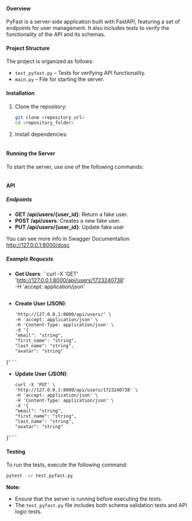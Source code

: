 
#### Overview
PyFast is a server-side application built with FastAPI, featuring a set of endpoints for user management. It also includes tests to verify the functionality of the API and its schemas.

#### Project Structure
The project is organized as follows:

- `test_pyfast.py` – Tests for verifying API functionality.
- `main.py` – File for starting the server.

#### Installation

1. Clone the repository:
    ```bash
    git clone <repository_url>
    cd <repository_folder>
    ```

3. Install dependencies:
    ```pip install -r requirements.txt
    ```

#### Running the Server
To start the server, use one of the following commands:

```uvicorn main:app --reload
```


#### API

##### Endpoints
- **GET /api/users/{user_id}**: Return a fake user.
- **POST /api/users**: Creates a new fake user. 
- **PUT /api/users/{user_id}**: Update fake user

You can see more info in Swagger Documentation http://127.0.0.1:8000/dosc

##### Example Requests

- **Get Users**:
    ``curl -X 'GET' \
  'http://127.0.0.1:8000/api/users/1723240738' \
  -H 'accept: application/json'
    ```

- **Create User (JSON)**:
    ```curl -X 'POST' \
  'http://127.0.0.1:8000/api/users/' \
  -H 'accept: application/json' \
  -H 'Content-Type: application/json' \
  -d '{
  "email": "string",
  "first_name": "string",
  "last_name": "string",
  "avatar": "string"
}'
    ```
- **Update User (JSON)**:
    ```
    curl -X 'PUT' \
  'http://127.0.0.1:8000/api/users/1723240738' \
  -H 'accept: application/json' \
  -H 'Content-Type: application/json' \
  -d '{
  "email": "string",
  "first_name": "string",
  "last_name": "string",
  "avatar": "string"
}'
    ```

#### Testing
To run the tests, execute the following command:

```bash
pytest -sv test_pyfast.py 
```

**Note:**
- Ensure that the server is running before executing the tests.
- The `test_pyfast.py` file includes both schema validation tests and API logic tests.
